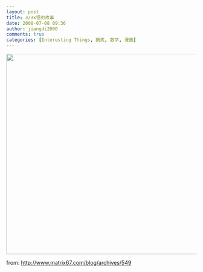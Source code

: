 ```yaml
---
layout: post
title: ∂/∂x怪的故事
date: 2008-07-08 09:36
author: jiangdi2000
comments: true
categories: [Interesting Things, 搞笑, 数学, 漫画]
---
```

<img src="http://www.matrix67.com/blogimage/200807081.png" alt="" width="696" height="530" />

from: <a href="http://www.matrix67.com/blog/archives/549">http://www.matrix67.com/blog/archives/549</a>
